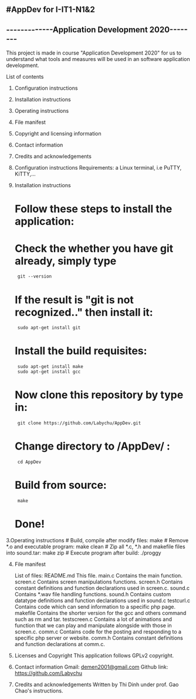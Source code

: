 #AppDev for I-IT1-N1&2
-------------------------------------------------
-------------Application Development 2020--------
-------------------------------------------------

This project is made in course "Application Development 2020"
for us to understand what tools and measures will be used in 
an software application development.

List of contents
1. Configuration instructions
2. Installation instructions
3. Operating instructions
4. File manifest
5. Copyright and licensing information
6. Contact information
7. Credits and acknowledgements



1. Configuration instructions
	Requirements: a Linux terminal, i.e PuTTY, KiTTY,...

2. Installation instructions
	# Follow these steps to install the application:
	# Check the whether you have git already, simply type
		git --version
	# If the result is "git is not recognized.." then install it:
		sudo apt-get install git
	# Install the build requisites:
		sudo apt-get install make
		sudo apt-get install gcc		
	# Now clone this repository by type in:
		git clone https://github.com/Labychu/AppDev.git
	# Change directory to /AppDev/ :
		cd AppDev
	# Build from source:
		make
	# Done!

3.Operating instructions
	# Build, compile after modify files:
		make
	# Remove *.o and executable program:
		make clean
	# Zip all *.c, *.h and makefile files into sound.tar:
		make zip
	# Execute program after build:
		./proggy

4. File manifest

	List of files:
	README.md		This file.
	main.c			Contains the main function.
	screen.c		Contains screen manipulations functions.
	screen.h		Contains constant definitions and function declarations 
					used in screen.c.
	sound.c			Contains *.wav file handling functions.
	sound.h			Contains custom datatype definitions and 
					function declarations used in sound.c 
	testcurl.c		Contains code which can send information to a specific
					php page.
	makefile		Contains the shorter version for the gcc and others command
					such as rm and tar.
	testscreen.c	Contains a lot of animations and function that we can play and 
					manipulate alongside with those in screen.c. 
	comm.c			Contains code for the posting and responding to a specific 
					php server or website. 
	comm.h			Contains constant definitions and function declarations
					at comm.c.

5. Licenses and Copyright 
	This application follows GPLv2 copyright. 

6. Contact information
	Gmail: demen2001@gmail.com
	Github link: https://github.com/Labychu

7. Credits and acknowledgements
	Written by Thi Dinh under prof. Gao Chao's instructions.
